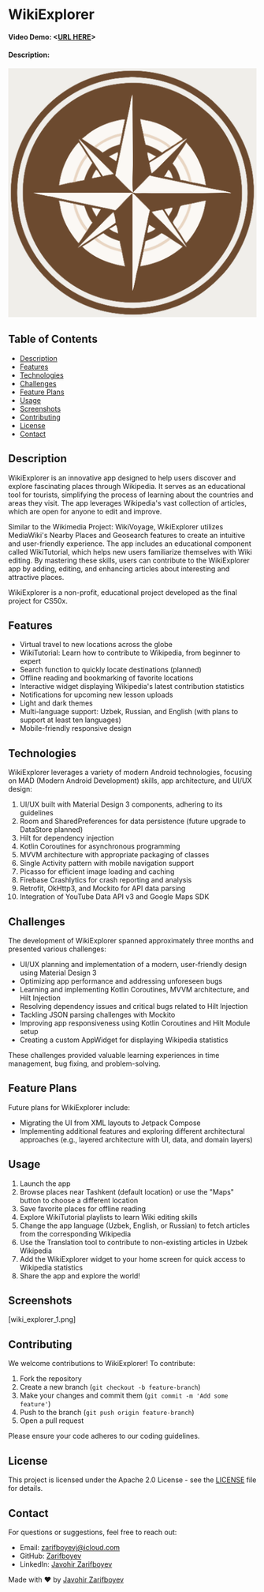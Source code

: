 # WikiExplorer
#### Video Demo:  <[URL HERE](https://youtu.be/Xtnar9Ir9Mo)>
#### Description:

![WikiExplorer Logo](app/src/main/ic_launcher-playstore.png)


## Table of Contents
- [Description](#description)
- [Features](#features)
- [Technologies](#technologies)
- [Challenges](#challenges)
- [Feature Plans](#feature-plans)
- [Usage](#usage)
- [Screenshots](#screenshots)
- [Contributing](#contributing)
- [License](#license)
- [Contact](#contact)

## Description

WikiExplorer is an innovative app designed to help users discover and explore fascinating places through Wikipedia. It serves as an educational tool for tourists, simplifying the process of learning about the countries and areas they visit. The app leverages Wikipedia's vast collection of articles, which are open for anyone to edit and improve.

Similar to the Wikimedia Project: WikiVoyage, WikiExplorer utilizes MediaWiki's Nearby Places and Geosearch features to create an intuitive and user-friendly experience. The app includes an educational component called WikiTutorial, which helps new users familiarize themselves with Wiki editing. By mastering these skills, users can contribute to the WikiExplorer app by adding, editing, and enhancing articles about interesting and attractive places.

WikiExplorer is a non-profit, educational project developed as the final project for CS50x.

## Features

- Virtual travel to new locations across the globe
- WikiTutorial: Learn how to contribute to Wikipedia, from beginner to expert
- Search function to quickly locate destinations (planned)
- Offline reading and bookmarking of favorite locations
- Interactive widget displaying Wikipedia's latest contribution statistics
- Notifications for upcoming new lesson uploads
- Light and dark themes
- Multi-language support: Uzbek, Russian, and English (with plans to support at least ten languages)
- Mobile-friendly responsive design

## Technologies

WikiExplorer leverages a variety of modern Android technologies, focusing on MAD (Modern Android Development) skills, app architecture, and UI/UX design:

1. UI/UX built with Material Design 3 components, adhering to its guidelines
2. Room and SharedPreferences for data persistence (future upgrade to DataStore planned)
3. Hilt for dependency injection
4. Kotlin Coroutines for asynchronous programming
5. MVVM architecture with appropriate packaging of classes
6. Single Activity pattern with mobile navigation support
7. Picasso for efficient image loading and caching
8. Firebase Crashlytics for crash reporting and analysis
9. Retrofit, OkHttp3, and Mockito for API data parsing
10. Integration of YouTube Data API v3 and Google Maps SDK

## Challenges

The development of WikiExplorer spanned approximately three months and presented various challenges:

- UI/UX planning and implementation of a modern, user-friendly design using Material Design 3
- Optimizing app performance and addressing unforeseen bugs
- Learning and implementing Kotlin Coroutines, MVVM architecture, and Hilt Injection
- Resolving dependency issues and critical bugs related to Hilt Injection
- Tackling JSON parsing challenges with Mockito
- Improving app responsiveness using Kotlin Coroutines and Hilt Module setup
- Creating a custom AppWidget for displaying Wikipedia statistics

These challenges provided valuable learning experiences in time management, bug fixing, and problem-solving.

## Feature Plans

Future plans for WikiExplorer include:

- Migrating the UI from XML layouts to Jetpack Compose
- Implementing additional features and exploring different architectural approaches (e.g., layered architecture with UI, data, and domain layers)

## Usage

1. Launch the app
2. Browse places near Tashkent (default location) or use the "Maps" button to choose a different location
3. Save favorite places for offline reading
4. Explore WikiTutorial playlists to learn Wiki editing skills
5. Change the app language (Uzbek, English, or Russian) to fetch articles from the corresponding Wikipedia
6. Use the Translation tool to contribute to non-existing articles in Uzbek Wikipedia
7. Add the WikiExplorer widget to your home screen for quick access to Wikipedia statistics
8. Share the app and explore the world!

## Screenshots

[wiki_explorer_1.png]

## Contributing

We welcome contributions to WikiExplorer! To contribute:

1. Fork the repository
2. Create a new branch (`git checkout -b feature-branch`)
3. Make your changes and commit them (`git commit -m 'Add some feature'`)
4. Push to the branch (`git push origin feature-branch`)
5. Open a pull request

Please ensure your code adheres to our coding guidelines.

## License

This project is licensed under the Apache 2.0 License - see the [LICENSE](LICENSE) file for details.

## Contact

For questions or suggestions, feel free to reach out:

- Email: zarifboyevj@icloud.com
- GitHub: [Zarifboyev](https://github.com/Zarifboyev)
- LinkedIn: [Javohir Zarifboyev](https://www.linkedin.com/in/javohir-zarifboyev/)

Made with ❤️ by [Javohir Zarifboyev](https://www.linkedin.com/in/javohir-zarifboyev/)
